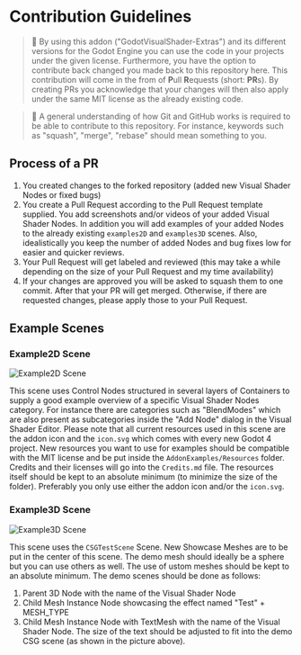 # Contribution Guidelines

>  :memo: By using this addon ("GodotVisualShader-Extras") and its different versions for the Godot Engine you can use the code in your projects under the given license. Furthermore, you have the option to contribute back changed you made back to this repository here. This contribution will come in the from of **P**ull **R**equests (short: **PR**s). By creating PRs you acknowledge that your changes will then also apply under the same MIT license as the already existing code.

> :memo: A general understanding of how Git and GitHub works is required to be able to contribute to this repository. For instance, keywords such as "squash", "merge", "rebase" should mean something to you.

## Process of a PR
1. You created changes to the forked repository (added new Visual Shader Nodes or fixed bugs)
2. You create a Pull Request according to the Pull Request template supplied. You add screenshots and/or videos of your added Visual Shader Nodes. In addition you will add examples of your added Nodes to the already existing ``examples2D`` and ``examples3D`` scenes. Also, idealistically you keep the number of added Nodes and bug fixes low for easier and quicker reviews.
3. Your Pull Request will get labeled and reviewed (this may take a while depending on the size of your Pull Request and my time availability)
4. If your changes are approved you will be asked to squash them to one commit. After that your PR will get merged. Otherwise, if there are requested changes, please apply those to your Pull Request.

## Example Scenes
### Example2D Scene
![Example2D Scene](https://user-images.githubusercontent.com/38077837/236550509-fb5d6616-dfdc-4149-aa6d-bf08de78cf2f.png)

This scene uses Control Nodes structured in several layers of Containers to supply a good example overview of a specific Visual Shader Nodes category. For instance there are categories such as "BlendModes" which are also present as subcategories inside the "Add Node" dialog in the Visual Shader Editor. Please note that all current resources used in this scene are the addon icon and the ``icon.svg`` which comes with every new Godot 4 project. New resources you want to use for examples should be compatible with the MIT license and be put inside the ``AddonExamples/Resources`` folder. Credits and their licenses will go into the ``Credits.md`` file. The resources itself should be kept to an absolute minimum (to minimize the size of the folder). Preferably you only use either the addon icon and/or the ``icon.svg``.

### Example3D Scene
![Example3D Scene](https://user-images.githubusercontent.com/38077837/236553189-fb1f4511-faff-4e23-a694-2652f06b3099.png)

This scene uses the ``CSGTestScene`` Scene. New Showcase Meshes are to be put in the center of this scene. The demo mesh should ideally be a sphere but you can use others as well. The use of ustom meshes should be kept to an absolute minimum. The demo scenes should be done as follows:
1. Parent 3D Node with the name of the Visual Shader Node
2. Child Mesh Instance Node showcasing the effect named "Test" + MESH_TYPE
3. Child Mesh Instance Node with TextMesh with the name of the Visual Shader Node. The size of the text should be adjusted to fit into the demo CSG scene (as shown in the picture above).

